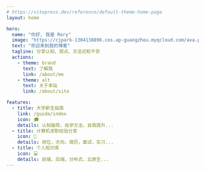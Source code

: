 ```yaml
---
# https://vitepress.dev/reference/default-theme-home-page
layout: home

hero:
  name: "你好, 我是 Rory"
  image: "https://cjpark-1304138896.cos.ap-guangzhou.myqcloud.com/ava.png"
  text: "欢迎来到我的博客"
  tagline: 分享认知、观点、方法论和干货
  actions:
    - theme: brand
      text: 了解我
      link: /about/me
    - theme: alt
      text: 关于本站
      link: /about/site

features:
  - title: 大学新生指南
    link: /guide/index
    icon: 🎓
    details: 认知破局，自学方法，自我提升...
  - title: 计算机求职经验分享
    icon: 💼
    details: 岗位，方向，简历，面试，实习...
  - title: 个人知识库
    icon: 💻
    details: 前端，后端，分布式，云原生...
---
```



